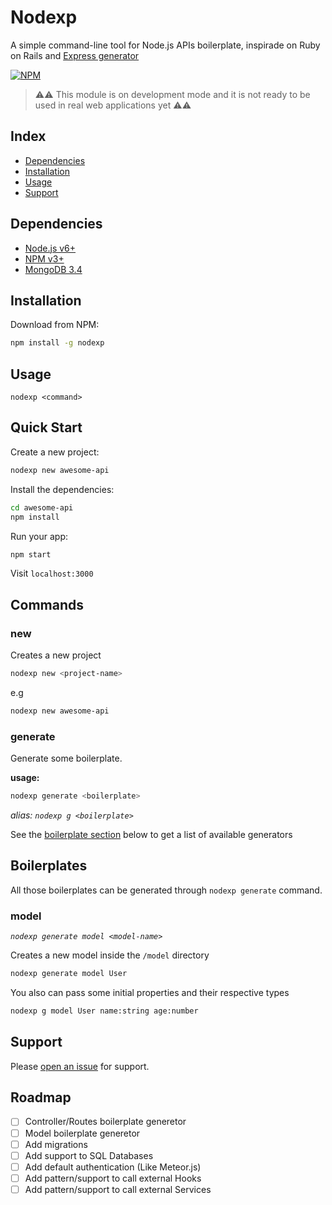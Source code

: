 # Nodexp

A simple command-line tool for Node.js APIs boilerplate, inspirade on Ruby on Rails and [Express generator](https://github.com/expressjs/generator)

[![NPM](https://nodei.co/npm/nodexp.png?compact=true)](https://npmjs.org/package/nodexp)

> :warning::warning: This module is on development mode and it is not ready to be used in real web applications yet :warning::warning:

## Index

- [Dependencies](#dependencies)
- [Installation](#installation)
- [Usage](#usage)
- [Support](#support)

## Dependencies

- [Node.js v6+](https://nodejs.org)
- [NPM v3+](https://www.npmjs.com)
- [MongoDB 3.4](https://docs.mongodb.com/manual/installation)

## Installation

Download from NPM:

```sh
npm install -g nodexp
```

## Usage
`nodexp <command>`

## Quick Start

Create a new project:
```sh
nodexp new awesome-api
```

Install the dependencies:
```sh
cd awesome-api
npm install
```

Run your app:
```sh
npm start
```

Visit `localhost:3000`

## Commands

### new

Creates a new project 

```sh
nodexp new <project-name>
```
e.g

```sh
nodexp new awesome-api
  ```

### generate

Generate some boilerplate.

**usage:**
```sh
nodexp generate <boilerplate>
```
*alias: `nodexp g <boilerplate>`*

See the [boilerplate section](#boilerplates) below to get a list of available generators

## Boilerplates

All those boilerplates can be generated through `nodexp generate` command.

### model
*`nodexp generate model <model-name>`*

Creates a new model inside the `/model` directory
```sh
nodexp generate model User
```
You also can pass some initial properties and their respective types
```sh
nodexp g model User name:string age:number
```

## Support

Please [open an issue](https://github.com/MacgyverMartins/nodexp/issues/new) for support.


## Roadmap
- [ ] Controller/Routes boilerplate generetor
- [ ] Model boilerplate generetor
- [ ] Add migrations
- [ ] Add support to SQL Databases
- [ ] Add default authentication (Like Meteor.js)
- [ ] Add pattern/support to call external Hooks
- [ ] Add pattern/support to call external Services
